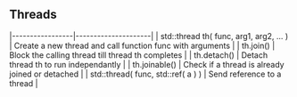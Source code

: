 ## Threads
|-----------------|---------------------|
| std::thread th( func, arg1, arg2, ... ) | Create a new thread and call function func with arguments |
| th.join() | Block the calling thread till thread th completes |
| th.detach() | Detach thread th to run independantly |
| th.joinable() | Check if a thread is already joined or detached |
| std::thread( func, std::ref( a ) ) | Send reference to a thread |
